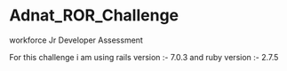 # Adnat_ROR_Challenge
workforce Jr Developer Assessment

For this challenge i am using rails version :- 7.0.3 and ruby version :- 2.7.5

